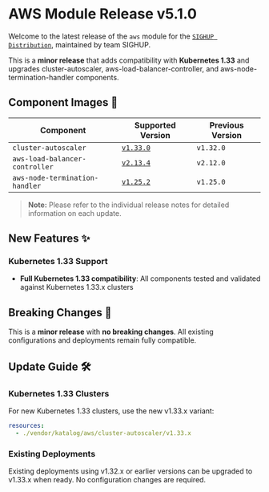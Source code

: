 # AWS Module Release v5.1.0

Welcome to the latest release of the `aws` module for the [`SIGHUP Distribution`](https://github.com/sighupio/fury-distribution), maintained by team SIGHUP.

This is a **minor release** that adds compatibility with **Kubernetes 1.33** and upgrades cluster-autoscaler, aws-load-balancer-controller, and aws-node-termination-handler components.

## Component Images 🚢

| Component                      | Supported Version                                                                                 | Previous Version |
| ------------------------------ | ------------------------------------------------------------------------------------------------- | ---------------- |
| `cluster-autoscaler`           | [`v1.33.0`](https://github.com/kubernetes/autoscaler/releases/tag/cluster-autoscaler-1.33.0)      | `v1.32.0`        |
| `aws-load-balancer-controller` | [`v2.13.4`](https://github.com/kubernetes-sigs/aws-load-balancer-controller/releases/tag/v2.13.4) | `v2.12.0`        |
| `aws-node-termination-handler` | [`v1.25.2`](https://github.com/aws/aws-node-termination-handler/releases/tag/v1.25.2)             | `v1.25.0`        |

> **Note:** Please refer to the individual release notes for detailed information on each update.

## New Features ✨

### Kubernetes 1.33 Support

- **Full Kubernetes 1.33 compatibility**: All components tested and validated against Kubernetes 1.33.x clusters

## Breaking Changes 🚨

This is a **minor release** with **no breaking changes**. All existing configurations and deployments remain fully compatible.

## Update Guide 🛠️

### Kubernetes 1.33 Clusters

For new Kubernetes 1.33 clusters, use the new v1.33.x variant:

```yaml
resources:
  - ./vendor/katalog/aws/cluster-autoscaler/v1.33.x
```

### Existing Deployments

Existing deployments using v1.32.x or earlier versions can be upgraded to v1.33.x when ready. No configuration changes are required.

